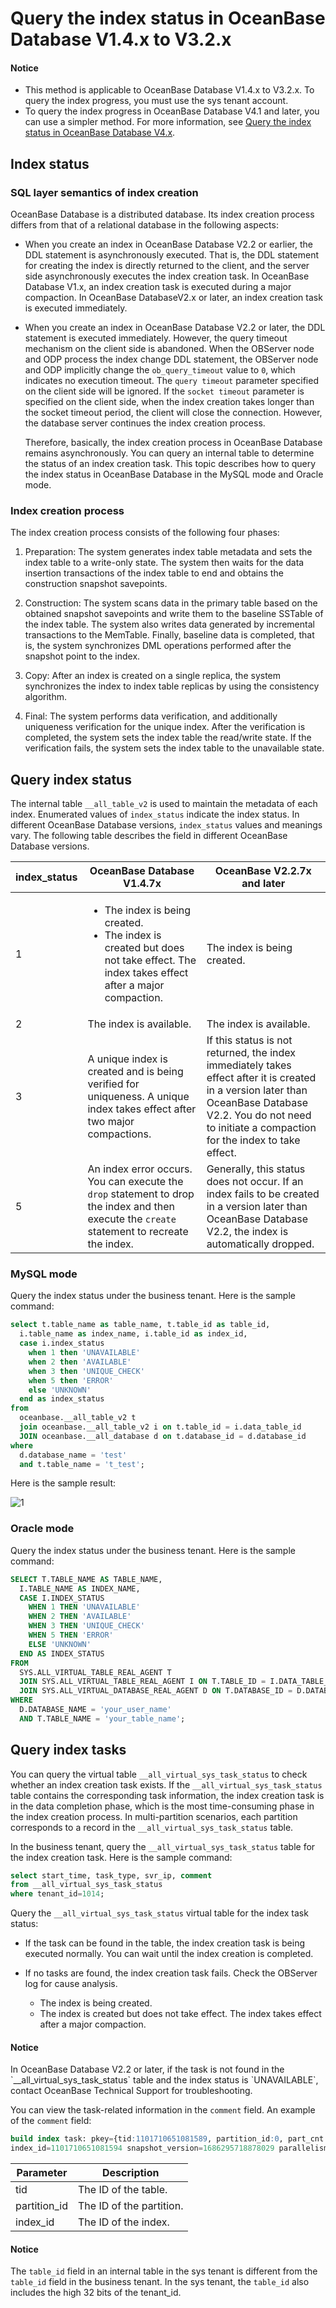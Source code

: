 Query the index status in OceanBase Database V1.4.x to V3.2.x
======================================================

<main id="notice" type='notice'>
  <h4>Notice</h4>
  <ul>
  <li>This method is applicable to OceanBase Database V1.4.x to V3.2.x. To query the index progress, you must use the sys tenant account. </li>
  <li>To query the index progress in OceanBase Database V4.1 and later, you can use a simpler method. For more information, see <a href="6.query-the-index-status-of-oceanbase-v4.x">Query the index status in OceanBase Database V4.x</a>. </li>
  </ul>
</main>

**Index status**
-------------------------

### **SQL layer semantics of index creation**

OceanBase Database is a distributed database. Its index creation process differs from that of a relational database in the following aspects:

* When you create an index in OceanBase Database V2.2 or earlier, the DDL statement is asynchronously executed. That is, the DDL statement for creating the index is directly returned to the client, and the server side asynchronously executes the index creation task. In OceanBase Database V1.x, an index creation task is executed during a major compaction. In OceanBase DatabaseV2.x or later, an index creation task is executed immediately.

* When you create an index in OceanBase Database V2.2 or later, the DDL statement is executed immediately. However, the query timeout mechanism on the client side is abandoned. When the OBServer node and ODP process the index change DDL statement, the OBServer node and ODP implicitly change the `ob_query_timeout` value to `0`, which indicates no execution timeout. The `query timeout` parameter specified on the client side will be ignored. If the `socket timeout` parameter is specified on the client side, when the index creation takes longer than the socket timeout period, the client will close the connection. However, the database server continues the index creation process.

   Therefore, basically, the index creation process in OceanBase Database remains asynchronously. You can query an internal table to determine the status of an index creation task. This topic describes how to query the index status in OceanBase Database in the MySQL mode and Oracle mode.

### **Index creation process**

The index creation process consists of the following four phases:

1. Preparation: The system generates index table metadata and sets the index table to a write-only state. The system then waits for the data insertion transactions of the index table to end and obtains the construction snapshot savepoints.

2. Construction: The system scans data in the primary table based on the obtained snapshot savepoints and write them to the baseline SSTable of the index table. The system also writes data generated by incremental transactions to the MemTable. Finally, baseline data is completed, that is, the system synchronizes DML operations performed after the snapshot point to the index.

3. Copy: After an index is created on a single replica, the system synchronizes the index to index table replicas by using the consistency algorithm.

4. Final: The system performs data verification, and additionally uniqueness verification for the unique index. After the verification is completed, the system sets the index table the read/write state. If the verification fails, the system sets the index table to the unavailable state.


Query **index status**
----------------------------



The internal table `__all_table_v2` is used to maintain the metadata of each index. Enumerated values of `index_status` indicate the index status. In different OceanBase Database versions, `index_status` values and meanings vary. The following table describes the field in different OceanBase Database versions.

| **index_status** | **OceanBase Database V1.4.7x** | **OceanBase V2.2.7x and later** |
|------------------|------------|-----------------|
| 1 | <ul><li>The index is being created. </li><li>The index is created but does not take effect. The index takes effect after a major compaction. </li></ul> | The index is being created.  |
| 2 | The index is available.  | The index is available.  |
| 3 | A unique index is created and is being verified for uniqueness. A unique index takes effect after two major compactions.  | If this status is not returned, the index immediately takes effect after it is created in a version later than OceanBase Database V2.2. You do not need to initiate a compaction for the index to take effect.  |
| 5 | An index error occurs. You can execute the `drop` statement to drop the index and then execute the `create` statement to recreate the index.  | Generally, this status does not occur. If an index fails to be created in a version later than OceanBase Database V2.2, the index is automatically dropped.  |

### **MySQL mode**

Query the index status under the business tenant. Here is the sample command:

```sql
select t.table_name as table_name, t.table_id as table_id,
  i.table_name as index_name, i.table_id as index_id,
  case i.index_status
    when 1 then 'UNAVAILABLE'
    when 2 then 'AVAILABLE'
    when 3 then 'UNIQUE_CHECK'
    when 5 then 'ERROR'
    else 'UNKNOWN'
  end as index_status
from
  oceanbase.__all_table_v2 t
  join oceanbase.__all_table_v2 i on t.table_id = i.data_table_id
  JOIN oceanbase.__all_database d on t.database_id = d.database_id
where
  d.database_name = 'test'
  and t.table_name = 't_test';
```

Here is the sample result:

![1](https://obbusiness-private.oss-cn-shanghai.aliyuncs.com/doc/img/odc/420/1300.troubleshooting/700.query-the-index-status-of-oceanbase-v1.4.x-to-v3.2.x/1EN.png)

### **Oracle mode**

Query the index status under the business tenant. Here is the sample command:

```sql
SELECT T.TABLE_NAME AS TABLE_NAME,
  I.TABLE_NAME AS INDEX_NAME,
  CASE I.INDEX_STATUS
    WHEN 1 THEN 'UNAVAILABLE'
    WHEN 2 THEN 'AVAILABLE'
    WHEN 3 THEN 'UNIQUE_CHECK'
    WHEN 5 THEN 'ERROR'
    ELSE 'UNKNOWN'
  END AS INDEX_STATUS
FROM
  SYS.ALL_VIRTUAL_TABLE_REAL_AGENT T
  JOIN SYS.ALL_VIRTUAL_TABLE_REAL_AGENT I ON T.TABLE_ID = I.DATA_TABLE_ID
  JOIN SYS.ALL_VIRTUAL_DATABASE_REAL_AGENT D ON T.DATABASE_ID = D.DATABASE_ID
WHERE
  D.DATABASE_NAME = 'your_user_name'
  AND T.TABLE_NAME = 'your_table_name';
```


Query index tasks
---------------

You can query the virtual table `__all_virtual_sys_task_status` to check whether an index creation task exists. If the `__all_virtual_sys_task_status` table contains the corresponding task information, the index creation task is in the data completion phase, which is the most time-consuming phase in the index creation process. In multi-partition scenarios, each partition corresponds to a record in the `__all_virtual_sys_task_status` table.

In the business tenant, query the `__all_virtual_sys_task_status` table for the index creation task. Here is the sample command:

```sql
select start_time, task_type, svr_ip, comment
from __all_virtual_sys_task_status
where tenant_id=1014;
```

Query the `__all_virtual_sys_task_status` virtual table for the index task status:

* If the task can be found in the table, the index creation task is being executed normally. You can wait until the index creation is completed.

* If no tasks are found, the index creation task fails. Check the OBServer log for cause analysis.
   <ul><li>The index is being created. </li><li>The index is created but does not take effect. The index takes effect after a major compaction. </li></ul>

<main id="notice" type='notice'>
   <h4>Notice</h4>
   <p>In OceanBase Database V2.2 or later, if the task is not found in the `__all_virtual_sys_task_status` table and the index status is `UNAVAILABLE`, contact OceanBase Technical Support for troubleshooting. </p>
</main>

You can view the task-related information in the `comment` field. An example of the `comment` field:

```sql
build index task: pkey={tid:1101710651081589, partition_id:0, part_cnt:0}
index_id=1101710651081594 snapshot_version=1686295718878029 parallelism=1
```

| **Parameter** | **Description** |
|--------------|---------------|
| tid | The ID of the table.  |
| partition_id | The ID of the partition.  |
| index_id | The ID of the index.  |

<main id="notice" type='notice'>
   <h4>Notice</h4>
   <p>The <code>table_id</code> field in an internal table in the sys tenant is different from the <code>table_id</code> field in the business tenant. In the sys tenant, the <code>table_id</code> also includes the high 32 bits of the <g id="3" type="code" text="code">tenant_id</g type="code" text="/code">. </p>
</main>